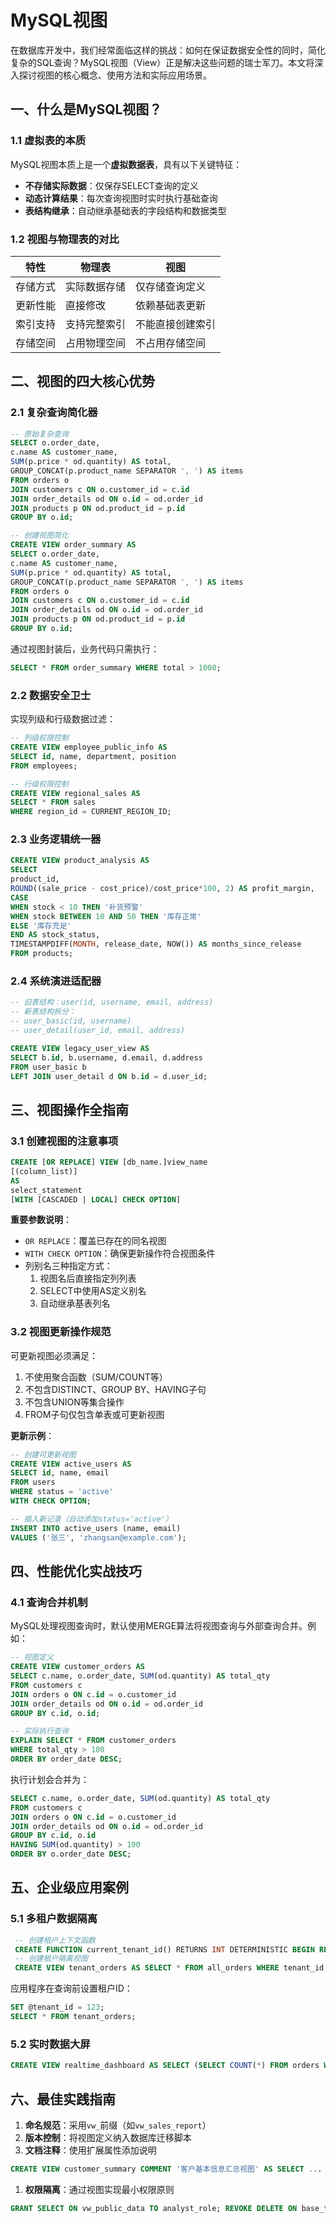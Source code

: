 # MySQL视图


在数据库开发中，我们经常面临这样的挑战：如何在保证数据安全性的同时，简化复杂的SQL查询？MySQL视图（View）正是解决这些问题的瑞士军刀。本文将深入探讨视图的核心概念、使用方法和实际应用场景。

## 一、什么是MySQL视图？

### 1.1 虚拟表的本质
MySQL视图本质上是一个**虚拟数据表**，具有以下关键特征：
- **不存储实际数据**：仅保存SELECT查询的定义
- **动态计算结果**：每次查询视图时实时执行基础查询
- **表结构继承**：自动继承基础表的字段结构和数据类型

### 1.2 视图与物理表的对比
| 特性         | 物理表              | 视图                |
|--------------|--------------------|---------------------|
| 存储方式      | 实际数据存储         | 仅存储查询定义       |
| 更新性能      | 直接修改            | 依赖基础表更新       |
| 索引支持      | 支持完整索引        | 不能直接创建索引     |
| 存储空间      | 占用物理空间        | 不占用存储空间       |

## 二、视图的四大核心优势

### 2.1 复杂查询简化器
```sql
-- 原始复杂查询
SELECT o.order_date,
c.name AS customer_name,
SUM(p.price * od.quantity) AS total,
GROUP_CONCAT(p.product_name SEPARATOR ', ') AS items
FROM orders o
JOIN customers c ON o.customer_id = c.id
JOIN order_details od ON o.id = od.order_id
JOIN products p ON od.product_id = p.id
GROUP BY o.id;

-- 创建视图简化
CREATE VIEW order_summary AS
SELECT o.order_date,
c.name AS customer_name,
SUM(p.price * od.quantity) AS total,
GROUP_CONCAT(p.product_name SEPARATOR ', ') AS items
FROM orders o
JOIN customers c ON o.customer_id = c.id
JOIN order_details od ON o.id = od.order_id
JOIN products p ON od.product_id = p.id
GROUP BY o.id;
```

通过视图封装后，业务代码只需执行：
```sql
SELECT * FROM order_summary WHERE total > 1000;
```

### 2.2 数据安全卫士
实现列级和行级数据过滤：
```sql
-- 列级权限控制
CREATE VIEW employee_public_info AS
SELECT id, name, department, position
FROM employees;

-- 行级权限控制
CREATE VIEW regional_sales AS
SELECT * FROM sales
WHERE region_id = CURRENT_REGION_ID;
```

### 2.3 业务逻辑统一器
```sql
CREATE VIEW product_analysis AS
SELECT
product_id,
ROUND((sale_price - cost_price)/cost_price*100, 2) AS profit_margin,
CASE
WHEN stock < 10 THEN '补货预警'
WHEN stock BETWEEN 10 AND 50 THEN '库存正常'
ELSE '库存充足'
END AS stock_status,
TIMESTAMPDIFF(MONTH, release_date, NOW()) AS months_since_release
FROM products;
```

### 2.4 系统演进适配器
```sql
-- 旧表结构：user(id, username, email, address)
-- 新表结构拆分：
-- user_basic(id, username)
-- user_detail(user_id, email, address)

CREATE VIEW legacy_user_view AS
SELECT b.id, b.username, d.email, d.address
FROM user_basic b
LEFT JOIN user_detail d ON b.id = d.user_id;
```

## 三、视图操作全指南

### 3.1 创建视图的注意事项
```sql
CREATE [OR REPLACE] VIEW [db_name.]view_name
[(column_list)]
AS
select_statement
[WITH [CASCADED | LOCAL] CHECK OPTION]
```

**重要参数说明**：
- `OR REPLACE`：覆盖已存在的同名视图
- `WITH CHECK OPTION`：确保更新操作符合视图条件
- 列别名三种指定方式：
  1. 视图名后直接指定列列表
  2. SELECT中使用AS定义别名
  3. 自动继承基表列名

### 3.2 视图更新操作规范
可更新视图必须满足：
1. 不使用聚合函数（SUM/COUNT等）
2. 不包含DISTINCT、GROUP BY、HAVING子句
3. 不包含UNION等集合操作
4. FROM子句仅包含单表或可更新视图

**更新示例**：
```sql
-- 创建可更新视图
CREATE VIEW active_users AS
SELECT id, name, email
FROM users
WHERE status = 'active'
WITH CHECK OPTION;

-- 插入新记录（自动添加status='active'）
INSERT INTO active_users (name, email)
VALUES ('张三', 'zhangsan@example.com');
```

## 四、性能优化实战技巧

### 4.1 查询合并机制
MySQL处理视图查询时，默认使用MERGE算法将视图查询与外部查询合并。例如：
```sql
-- 视图定义
CREATE VIEW customer_orders AS
SELECT c.name, o.order_date, SUM(od.quantity) AS total_qty
FROM customers c
JOIN orders o ON c.id = o.customer_id
JOIN order_details od ON o.id = od.order_id
GROUP BY c.id, o.id;

-- 实际执行查询
EXPLAIN SELECT * FROM customer_orders
WHERE total_qty > 100
ORDER BY order_date DESC;
```

执行计划会合并为：
```sql
SELECT c.name, o.order_date, SUM(od.quantity) AS total_qty
FROM customers c
JOIN orders o ON c.id = o.customer_id
JOIN order_details od ON o.id = od.order_id
GROUP BY c.id, o.id
HAVING SUM(od.quantity) > 100
ORDER BY o.order_date DESC;
```

## 五、企业级应用案例 
### 5.1 多租户数据隔离 
```sql
 -- 创建租户上下文函数 
 CREATE FUNCTION current_tenant_id() RETURNS INT DETERMINISTIC BEGIN RETURN @tenant_id; END; 
 -- 创建租户隔离视图 
 CREATE VIEW tenant_orders AS SELECT * FROM all_orders WHERE tenant_id = current_tenant_id() WITH CHECK OPTION;
 ```
 应用程序在查询前设置租户ID： 
 ```sql 
 SET @tenant_id = 123; 
 SELECT * FROM tenant_orders; 
 ``` 
 ### 5.2 实时数据大屏
```sql
CREATE VIEW realtime_dashboard AS SELECT (SELECT COUNT(*) FROM orders WHERE order_date >= CURDATE()) AS today_orders, (SELECT SUM(total_amount) FROM payments WHERE payment_date BETWEEN DATE_SUB(NOW(), INTERVAL 1 HOUR) AND NOW()) AS last_hour_sales, (SELECT AVG(TIMESTAMPDIFF(MINUTE, order_time, delivery_time)) FROM deliveries) AS avg_delivery_time;
``` 
## 六、最佳实践指南 
1. **命名规范**：采用`vw_`前缀（如`vw_sales_report`）
2. **版本控制**：将视图定义纳入数据库迁移脚本 
3. **文档注释**：使用扩展属性添加说明 

```sql 
CREATE VIEW customer_summary COMMENT '客户基本信息汇总视图' AS SELECT ... 
``` 
1. **权限隔离**：通过视图实现最小权限原则 
 ```sql
 GRANT SELECT ON vw_public_data TO analyst_role; REVOKE DELETE ON base_table FROM application_user; ```
